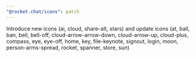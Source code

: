 ```yaml
---
"@rocket.chat/icons": patch
---
```


Introduce new icons (ai, cloud, share-alt, stars) and update icons (at, ball, ban, bell, bell-off, cloud-arrow-arrow-down, cloud-arrow-up, cloud-plus, compass, eye, eye-off, home, key, file-keynote, signout, login, moon, person-arms-spread, rocket, spanner, store, sun)
